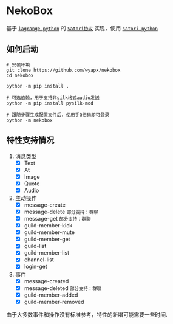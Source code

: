# NekoBox  

基于 [`lagrange-python`](https://github.com/LagrangeDev/lagrange-python) 的
[`Satori协议`](https://satori.js.org/zh-CN) 实现，使用 [`satori-python`](https://github.com/RF-Tar-Railt/satori-python)


## 如何启动

```shell
# 安装环境
git clone https://github.com/wyapx/nekobox
cd nekobox

python -m pip install .

# 可选依赖，用于支持非silk格式audio发送
python -m pip install pysilk-mod

# 跟随步骤生成配置文件后，使用手Q扫码即可登录
python -m nekobox
```

## 特性支持情况

1. 消息类型  
   - [x] Text
   - [x] At
   - [x] Image
   - [x] Quote
   - [x] Audio

2. 主动操作
   - [x] message-create
   - [x] message-delete `部分支持：群聊`
   - [x] message-get `部分支持：群聊`
   - [x] guild-member-kick
   - [x] guild-member-mute
   - [x] guild-member-get
   - [x] guild-list
   - [x] guild-member-list
   - [x] channel-list
   - [x] login-get

3. 事件
   - [x] message-created
   - [x] message-deleted  `部分支持：群聊`
   - [x] guild-member-added
   - [x] guild-member-removed

由于大多数事件和操作没有标准参考，特性的新增可能需要一些时间.
